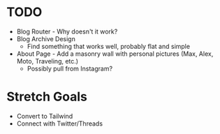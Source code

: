 # TODO
- Blog Router - Why doesn't it work?
- Blog Archive Design
    - Find something that works well, probably flat and simple
- About Page - Add a masonry wall with personal pictures (Max, Alex, Moto, Traveling, etc.)
    - Possibly pull from Instagram?


# Stretch Goals
- Convert to Tailwind
- Connect with Twitter/Threads